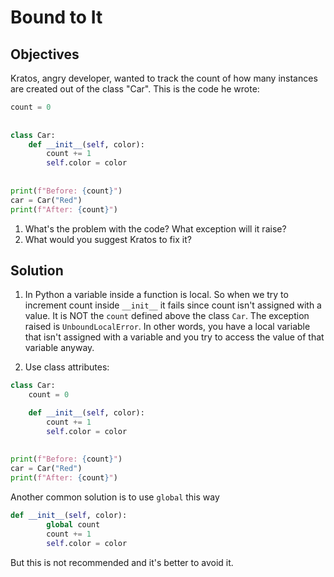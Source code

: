 # Bound to It

## Objectives

Kratos, angry developer, wanted to track the count of how many instances are created out of the class "Car". This is the code he wrote:

```python 
count = 0 
         
         
class Car:
    def __init__(self, color):
        count += 1
        self.color = color
         
         
print(f"Before: {count}")
car = Car("Red")
print(f"After: {count}")
```

1. What's the problem with the code? What exception will it raise?
2. What would you suggest Kratos to fix it?

## Solution

1. In Python a variable inside a function is local. So when we try to increment count inside `__init__` it fails since count isn't assigned with a value. It is NOT the `count` defined above the class `Car`.
The exception raised is `UnboundLocalError`. In other words, you have a local variable that isn't assigned with a variable and you try to access the value of that variable anyway.

2. Use class attributes:

```python         
class Car:
    count = 0

    def __init__(self, color):
        count += 1
        self.color = color
         
         
print(f"Before: {count}")
car = Car("Red")
print(f"After: {count}")
```


Another common solution is to use `global` this way

```python
def __init__(self, color):
        global count
        count += 1
        self.color = color
```

But this is not recommended and it's better to avoid it.